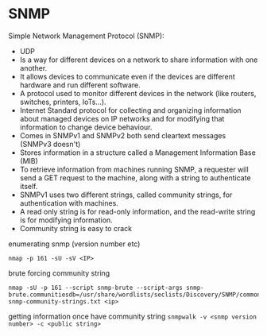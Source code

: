 # SNMP

Simple Network Management Protocol (SNMP):
- UDP
- Is a way for different devices on a network to share information with one another. 
- It allows devices to communicate even if the devices are different hardware and run different software.
- A protocol used to monitor different devices in the network (like routers, switches, printers, IoTs...).
- Internet Standard protocol for collecting and organizing information about managed devices on IP networks and for modifying that information to change device behaviour.
- Comes in SNMPv1 and SNMPv2 both send cleartext messages (SNMPv3 doesn't)
- Stores information in a structure called a Management Information Base (MIB)
- To retrieve information from machines running SNMP, a requester will send a GET request to the machine, along with a string to authenticate itself. 
- SNMPv1 uses two different strings, called community strings, for authentication with machines. 
- A read only string is for read-only information, and the read-write string is for modifying information.
- Community string is easy to crack

enumerating snmp (version number etc)
```
nmap -p 161 -sU -sV <IP>
```

brute forcing community string
```
nmap -sU -p 161 --script snmp-brute --script-args snmp-brute.communitiesdb=/usr/share/wordlists/seclists/Discovery/SNMP/common-snmp-community-strings.txt <ip>
```

getting information once have community string
```snmpwalk -v <snmp version number> -c <public string>```
